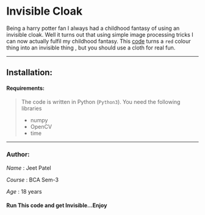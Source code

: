 # Invisible Cloak

Being a harry potter fan I always had a childhood fantasy of using an invisible cloak. Well it turns out that 
using simple image processing tricks I can now actually fulfil my childhood fantasy. 
This [code](AR_invisibility_Cloak.py) turns a `red` colour thing into an invisible thing , but you should use a cloth for real fun.

---


## Installation:

#### Requirements:

> The code is written in Python (`Python3`).
> You need the following libraries
> - numpy
> - OpenCV
> - time
---
### Author:

*Name*  : Jeet Patel

*Course* : BCA Sem-3 

*Age*   : 18 years

#### Run This code and get Invisible...Enjoy
